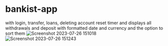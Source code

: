 # bankist-app
 with login, transfer, loans, deleting account reset timer and displays all withdrawals and deposit with formatted date and currency and the option to sort them
![Screenshot 2023-07-26 151018](https://github.com/hamzi-haidar/bankist-app/assets/132144627/859f16b6-2881-421a-9e61-942c09b9fbb5)
![Screenshot 2023-07-26 151243](https://github.com/hamzi-haidar/bankist-app/assets/132144627/f9170f56-e395-49e3-9320-476c7774a580)
